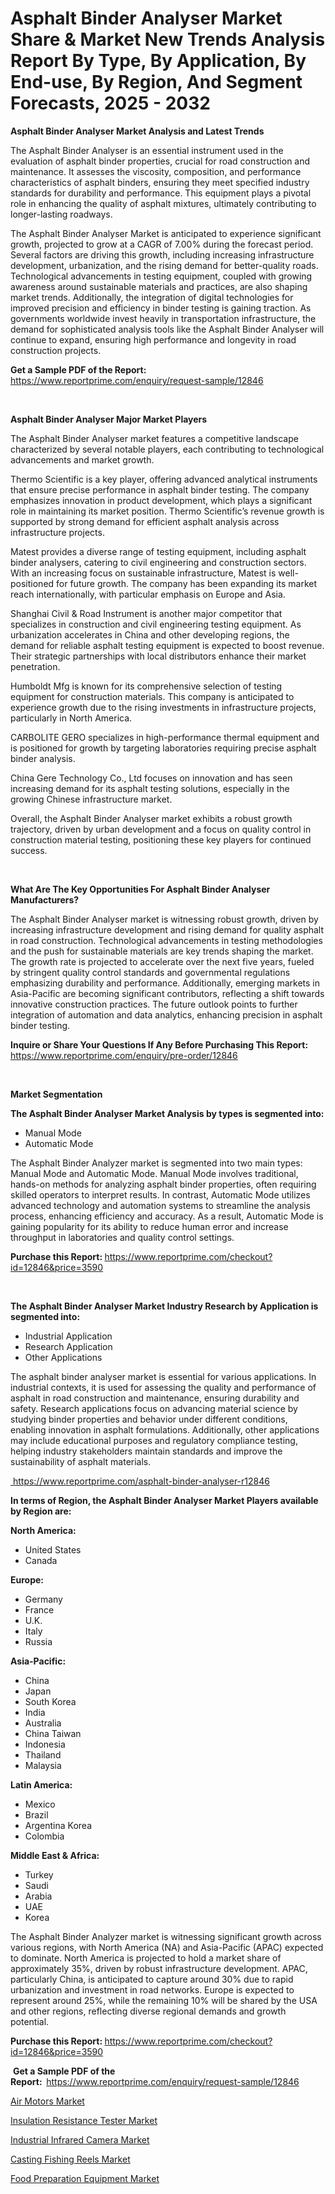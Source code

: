 <p><h1>Asphalt Binder Analyser Market Share & Market New Trends Analysis Report By Type, By Application, By End-use, By Region, And Segment Forecasts, 2025 - 2032</h1></p><p><strong>Asphalt Binder Analyser Market Analysis and Latest Trends</strong></p>
<p><p>The Asphalt Binder Analyser is an essential instrument used in the evaluation of asphalt binder properties, crucial for road construction and maintenance. It assesses the viscosity, composition, and performance characteristics of asphalt binders, ensuring they meet specified industry standards for durability and performance. This equipment plays a pivotal role in enhancing the quality of asphalt mixtures, ultimately contributing to longer-lasting roadways.</p><p>The Asphalt Binder Analyser Market is anticipated to experience significant growth, projected to grow at a CAGR of 7.00% during the forecast period. Several factors are driving this growth, including increasing infrastructure development, urbanization, and the rising demand for better-quality roads. Technological advancements in testing equipment, coupled with growing awareness around sustainable materials and practices, are also shaping market trends. Additionally, the integration of digital technologies for improved precision and efficiency in binder testing is gaining traction. As governments worldwide invest heavily in transportation infrastructure, the demand for sophisticated analysis tools like the Asphalt Binder Analyser will continue to expand, ensuring high performance and longevity in road construction projects.</p></p>
<p><strong>Get a Sample PDF of the Report:&nbsp;</strong> <a href="https://www.reportprime.com/enquiry/request-sample/12846?utm_campaign=1990&utm_medium=2&utm_source=Github&utm_content=ia&utm_term=19032025&utm_id=asphalt-binder-analyser">https://www.reportprime.com/enquiry/request-sample/12846</a></p>
<p>&nbsp;</p>
<p><strong>Asphalt Binder Analyser Major Market Players</strong></p>
<p><p>The Asphalt Binder Analyser market features a competitive landscape characterized by several notable players, each contributing to technological advancements and market growth. </p><p>Thermo Scientific is a key player, offering advanced analytical instruments that ensure precise performance in asphalt binder testing. The company emphasizes innovation in product development, which plays a significant role in maintaining its market position. Thermo Scientific’s revenue growth is supported by strong demand for efficient asphalt analysis across infrastructure projects.</p><p>Matest provides a diverse range of testing equipment, including asphalt binder analysers, catering to civil engineering and construction sectors. With an increasing focus on sustainable infrastructure, Matest is well-positioned for future growth. The company has been expanding its market reach internationally, with particular emphasis on Europe and Asia.</p><p>Shanghai Civil & Road Instrument is another major competitor that specializes in construction and civil engineering testing equipment. As urbanization accelerates in China and other developing regions, the demand for reliable asphalt testing equipment is expected to boost revenue. Their strategic partnerships with local distributors enhance their market penetration.</p><p>Humboldt Mfg is known for its comprehensive selection of testing equipment for construction materials. This company is anticipated to experience growth due to the rising investments in infrastructure projects, particularly in North America. </p><p>CARBOLITE GERO specializes in high-performance thermal equipment and is positioned for growth by targeting laboratories requiring precise asphalt binder analysis. </p><p>China Gere Technology Co., Ltd focuses on innovation and has seen increasing demand for its asphalt testing solutions, especially in the growing Chinese infrastructure market.</p><p>Overall, the Asphalt Binder Analyser market exhibits a robust growth trajectory, driven by urban development and a focus on quality control in construction material testing, positioning these key players for continued success.</p></p>
<p>&nbsp;</p>
<p><strong>What Are The Key Opportunities For Asphalt Binder Analyser Manufacturers?</strong></p>
<p><p>The Asphalt Binder Analyser market is witnessing robust growth, driven by increasing infrastructure development and rising demand for quality asphalt in road construction. Technological advancements in testing methodologies and the push for sustainable materials are key trends shaping the market. The growth rate is projected to accelerate over the next five years, fueled by stringent quality control standards and governmental regulations emphasizing durability and performance. Additionally, emerging markets in Asia-Pacific are becoming significant contributors, reflecting a shift towards innovative construction practices. The future outlook points to further integration of automation and data analytics, enhancing precision in asphalt binder testing.</p></p>
<p><strong>Inquire or Share Your Questions If Any Before Purchasing This Report:</strong> <a href="https://www.reportprime.com/enquiry/pre-order/12846?utm_campaign=1990&utm_medium=2&utm_source=Github&utm_content=ia&utm_term=19032025&utm_id=asphalt-binder-analyser">https://www.reportprime.com/enquiry/pre-order/12846</a></p>
<p>&nbsp;</p>
<p><strong>Market Segmentation</strong></p>
<p><strong>The Asphalt Binder Analyser Market Analysis by types is segmented into:</strong></p>
<p><ul><li>Manual Mode</li><li>Automatic Mode</li></ul></p>
<p><p>The Asphalt Binder Analyzer market is segmented into two main types: Manual Mode and Automatic Mode. Manual Mode involves traditional, hands-on methods for analyzing asphalt binder properties, often requiring skilled operators to interpret results. In contrast, Automatic Mode utilizes advanced technology and automation systems to streamline the analysis process, enhancing efficiency and accuracy. As a result, Automatic Mode is gaining popularity for its ability to reduce human error and increase throughput in laboratories and quality control settings.</p></p>
<p><strong>Purchase this Report:&nbsp;</strong><a href="https://www.reportprime.com/checkout?id=12846&price=3590&utm_campaign=1990&utm_medium=2&utm_source=Github&utm_content=ia&utm_term=19032025&utm_id=asphalt-binder-analyser">https://www.reportprime.com/checkout?id=12846&price=3590</a></p>
<p>&nbsp;</p>
<p><strong>The Asphalt Binder Analyser Market Industry Research by Application is segmented into:</strong></p>
<p><ul><li>Industrial Application</li><li>Research Application</li><li>Other Applications</li></ul></p>
<p><p>The asphalt binder analyser market is essential for various applications. In industrial contexts, it is used for assessing the quality and performance of asphalt in road construction and maintenance, ensuring durability and safety. Research applications focus on advancing material science by studying binder properties and behavior under different conditions, enabling innovation in asphalt formulations. Additionally, other applications may include educational purposes and regulatory compliance testing, helping industry stakeholders maintain standards and improve the sustainability of asphalt materials.</p></p>
<p><a href="https://www.reportprime.com/asphalt-binder-analyser-r12846?utm_campaign=1990&utm_medium=2&utm_source=Github&utm_content=ia&utm_term=19032025&utm_id=asphalt-binder-analyser">&nbsp;https://www.reportprime.com/asphalt-binder-analyser-r12846</a></p>
<p><strong>In terms of Region, the Asphalt Binder Analyser Market Players available by Region are:</strong></p>
<p>
    <p> <strong> North America: </strong>
        <ul>
            <li>United States</li>
            <li>Canada</li>
        </ul>
        </p> 
    <p> <strong> Europe: </strong>
        <ul>
            <li>Germany</li>
            <li>France</li>
            <li>U.K.</li>
            <li>Italy</li>
            <li>Russia</li>
        </ul>
        </p> 
    <p> <strong> Asia-Pacific: </strong>
        <ul>
            <li>China</li>
            <li>Japan</li>
            <li>South Korea</li>
            <li>India</li>
            <li>Australia</li>
            <li>China Taiwan</li>
            <li>Indonesia</li>
            <li>Thailand</li>
            <li>Malaysia</li>
        </ul>
        </p> 
    <p> <strong> Latin America: </strong>
        <ul>
            <li>Mexico</li>
            <li>Brazil</li>
            <li>Argentina Korea</li>
            <li>Colombia</li>
        </ul>
        </p> 
    <p> <strong> Middle East & Africa: </strong>
        <ul>
            <li>Turkey</li>
            <li>Saudi</li>
            <li>Arabia</li>
            <li>UAE</li>
            <li>Korea</li>
        </ul>
    </p>
    </p>
<p><p>The Asphalt Binder Analyzer market is witnessing significant growth across various regions, with North America (NA) and Asia-Pacific (APAC) expected to dominate. North America is projected to hold a market share of approximately 35%, driven by robust infrastructure development. APAC, particularly China, is anticipated to capture around 30% due to rapid urbanization and investment in road networks. Europe is expected to represent around 25%, while the remaining 10% will be shared by the USA and other regions, reflecting diverse regional demands and growth potential.</p></p>
<p><strong>Purchase this Report: </strong><a href="https://www.reportprime.com/checkout?id=12846&price=3590&utm_campaign=1990&utm_medium=2&utm_source=Github&utm_content=ia&utm_term=19032025&utm_id=asphalt-binder-analyser">https://www.reportprime.com/checkout?id=12846&price=3590</a></p>
<p>&nbsp;<strong>Get a Sample PDF of the Report:&nbsp;&nbsp;</strong><a href="https://www.reportprime.com/enquiry/request-sample/12846?utm_campaign=1990&utm_medium=2&utm_source=Github&utm_content=ia&utm_term=19032025&utm_id=asphalt-binder-analyser">https://www.reportprime.com/enquiry/request-sample/12846</a></p>
<p><strong></strong></p>
<p><p><a href="https://github.com/agemakisel4b/Market-Research-Report-List-1/blob/main/air-motors-market.md?utm_campaign=1990&utm_medium=2&utm_source=Github&utm_content=ia&utm_term=19032025&utm_id=asphalt-binder-analyser">Air Motors Market</a></p><p><a href="https://github.com/grimssummouc/Market-Research-Report-List-1/blob/main/insulation-resistance-tester-market.md?utm_campaign=1990&utm_medium=2&utm_source=Github&utm_content=ia&utm_term=19032025&utm_id=asphalt-binder-analyser">Insulation Resistance Tester Market</a></p><p><a href="https://github.com/marfosamiko7/Market-Research-Report-List-1/blob/main/industrial-infrared-camera-market.md?utm_campaign=1990&utm_medium=2&utm_source=Github&utm_content=ia&utm_term=19032025&utm_id=asphalt-binder-analyser">Industrial Infrared Camera Market</a></p><p><a href="https://github.com/bawksmaedamu/Market-Research-Report-List-1/blob/main/casting-fishing-reels-market.md?utm_campaign=1990&utm_medium=2&utm_source=Github&utm_content=ia&utm_term=19032025&utm_id=asphalt-binder-analyser">Casting Fishing Reels Market</a></p><p><a href="https://github.com/gierlravasty/Market-Research-Report-List-1/blob/main/food-preparation-equipment-market.md?utm_campaign=1990&utm_medium=2&utm_source=Github&utm_content=ia&utm_term=19032025&utm_id=asphalt-binder-analyser">Food Preparation Equipment Market</a></p></p>